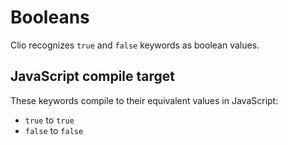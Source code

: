 # Booleans

Clio recognizes `true` and `false` keywords as boolean values.

## JavaScript compile target

These keywords compile to their equivalent values in JavaScript:

  - `true` to `true`
  - `false` to `false`

